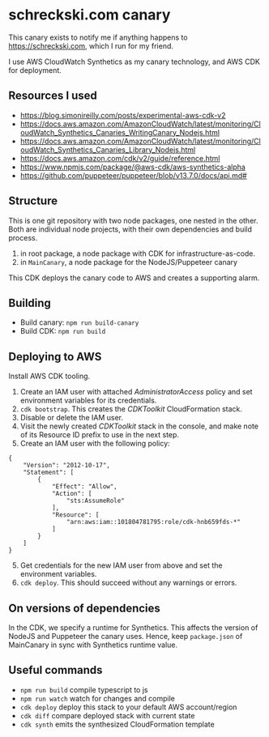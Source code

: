 # schreckski.com canary

This canary exists to notify me if anything happens to https://schreckski.com, which I run for my friend.

I use AWS CloudWatch Synthetics as my canary technology, and AWS CDK for deployment.

## Resources I used

* https://blog.simonireilly.com/posts/experimental-aws-cdk-v2
* https://docs.aws.amazon.com/AmazonCloudWatch/latest/monitoring/CloudWatch_Synthetics_Canaries_WritingCanary_Nodejs.html
* https://docs.aws.amazon.com/AmazonCloudWatch/latest/monitoring/CloudWatch_Synthetics_Canaries_Library_Nodejs.html
* https://docs.aws.amazon.com/cdk/v2/guide/reference.html
* https://www.npmjs.com/package/@aws-cdk/aws-synthetics-alpha
* https://github.com/puppeteer/puppeteer/blob/v13.7.0/docs/api.md#

## Structure

This is one git repository with two node packages, one nested in the other.
Both are individual node projects, with their own dependencies and build process.

1. in root package, a node package with CDK for infrastructure-as-code.
2. in `MainCanary`, a node package for the NodeJS/Puppeteer canary

This CDK deploys the canary code to AWS and creates a supporting alarm.

## Building

* Build canary: `npm run build-canary`
* Build CDK: `npm run build`

## Deploying to AWS

Install AWS CDK tooling.

1. Create an IAM user with attached *AdministratorAccess* policy and set environment variables for its credentials.
2. `cdk bootstrap`. This creates the *CDKToolkit* CloudFormation stack.
3. Disable or delete the IAM user.
4. Visit the newly created *CDKToolkit* stack in the console, and make note of its Resource ID prefix to use in the next step.
5. Create an IAM user with the following policy:

```
{
    "Version": "2012-10-17",
    "Statement": [
        {
            "Effect": "Allow",
            "Action": [
                "sts:AssumeRole"
            ],
            "Resource": [
                "arn:aws:iam::101804781795:role/cdk-hnb659fds-*"
            ]
        }
    ]
}
```

5. Get credentials for the new IAM user from above and set the environment variables.
6. `cdk deploy`. This should succeed without any warnings or errors.

## On versions of dependencies

In the CDK, we specify a runtime for Synthetics. This affects the version of NodeJS and Puppeteer
the canary uses. Hence, keep `package.json` of MainCanary in sync with Synthetics runtime value.

## Useful commands

* `npm run build`   compile typescript to js
* `npm run watch`   watch for changes and compile
* `cdk deploy`      deploy this stack to your default AWS account/region
* `cdk diff`        compare deployed stack with current state
* `cdk synth`       emits the synthesized CloudFormation template
